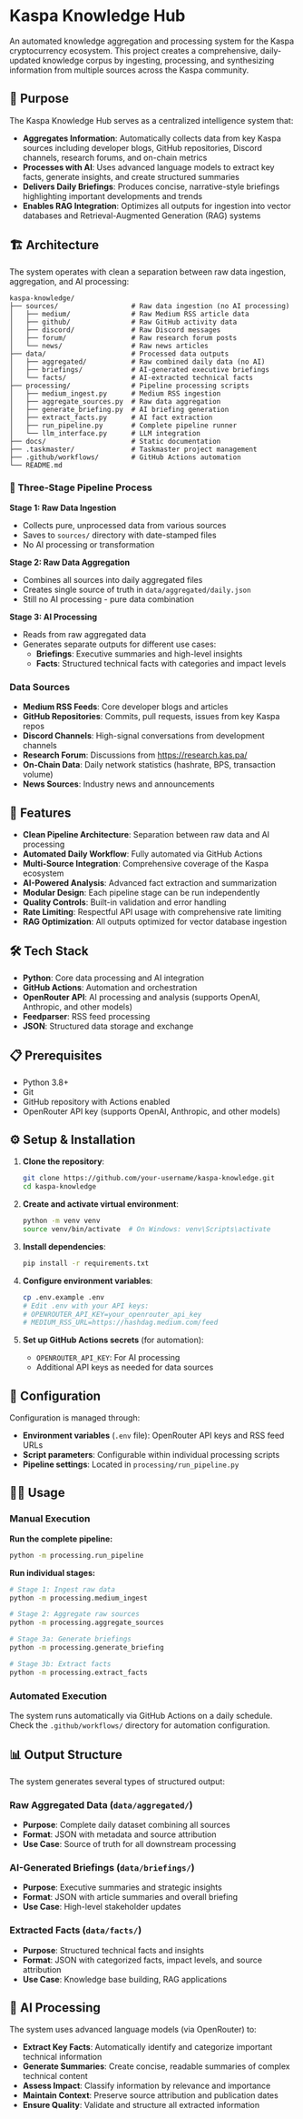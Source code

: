 # Kaspa Knowledge Hub

An automated knowledge aggregation and processing system for the Kaspa cryptocurrency ecosystem. This project creates a comprehensive, daily-updated knowledge corpus by ingesting, processing, and synthesizing information from multiple sources across the Kaspa community.

## 🎯 Purpose

The Kaspa Knowledge Hub serves as a centralized intelligence system that:

- **Aggregates Information**: Automatically collects data from key Kaspa sources including developer blogs, GitHub repositories, Discord channels, research forums, and on-chain metrics
- **Processes with AI**: Uses advanced language models to extract key facts, generate insights, and create structured summaries
- **Delivers Daily Briefings**: Produces concise, narrative-style briefings highlighting important developments and trends
- **Enables RAG Integration**: Optimizes all outputs for ingestion into vector databases and Retrieval-Augmented Generation (RAG) systems

## 🏗️ Architecture

The system operates with clean a separation between raw data ingestion, aggregation, and AI processing:

```
kaspa-knowledge/
├── sources/                  # Raw data ingestion (no AI processing)
│   ├── medium/               # Raw Medium RSS article data
│   ├── github/               # Raw GitHub activity data
│   ├── discord/              # Raw Discord messages
│   ├── forum/                # Raw research forum posts
│   └── news/                 # Raw news articles
├── data/                     # Processed data outputs
│   ├── aggregated/           # Raw combined daily data (no AI)
│   ├── briefings/            # AI-generated executive briefings
│   └── facts/                # AI-extracted technical facts
├── processing/               # Pipeline processing scripts
│   ├── medium_ingest.py      # Medium RSS ingestion
│   ├── aggregate_sources.py  # Raw data aggregation
│   ├── generate_briefing.py  # AI briefing generation
│   ├── extract_facts.py      # AI fact extraction
│   ├── run_pipeline.py       # Complete pipeline runner
│   └── llm_interface.py      # LLM integration
├── docs/                     # Static documentation
├── .taskmaster/              # Taskmaster project management
├── .github/workflows/        # GitHub Actions automation
└── README.md
```

### 🔄 Three-Stage Pipeline Process

**Stage 1: Raw Data Ingestion**
- Collects pure, unprocessed data from various sources
- Saves to `sources/` directory with date-stamped files
- No AI processing or transformation

**Stage 2: Raw Data Aggregation**  
- Combines all sources into daily aggregated files
- Creates single source of truth in `data/aggregated/daily.json`
- Still no AI processing - pure data combination

**Stage 3: AI Processing**
- Reads from raw aggregated data
- Generates separate outputs for different use cases:
  - **Briefings**: Executive summaries and high-level insights
  - **Facts**: Structured technical facts with categories and impact levels

### Data Sources

- **Medium RSS Feeds**: Core developer blogs and articles
- **GitHub Repositories**: Commits, pull requests, issues from key Kaspa repos  
- **Discord Channels**: High-signal conversations from development channels
- **Research Forum**: Discussions from https://research.kas.pa/
- **On-Chain Data**: Daily network statistics (hashrate, BPS, transaction volume)
- **News Sources**: Industry news and announcements

## 🚀 Features

- **Clean Pipeline Architecture**: Separation between raw data and AI processing
- **Automated Daily Workflow**: Fully automated via GitHub Actions  
- **Multi-Source Integration**: Comprehensive coverage of the Kaspa ecosystem
- **AI-Powered Analysis**: Advanced fact extraction and summarization
- **Modular Design**: Each pipeline stage can be run independently
- **Quality Controls**: Built-in validation and error handling
- **Rate Limiting**: Respectful API usage with comprehensive rate limiting
- **RAG Optimization**: All outputs optimized for vector database ingestion

## 🛠️ Tech Stack

- **Python**: Core data processing and AI integration
- **GitHub Actions**: Automation and orchestration  
- **OpenRouter API**: AI processing and analysis (supports OpenAI, Anthropic, and other models)
- **Feedparser**: RSS feed processing
- **JSON**: Structured data storage and exchange

## 📋 Prerequisites

- Python 3.8+
- Git
- GitHub repository with Actions enabled
- OpenRouter API key (supports OpenAI, Anthropic, and other models)

## ⚙️ Setup & Installation

1. **Clone the repository**:
   ```bash
   git clone https://github.com/your-username/kaspa-knowledge.git
   cd kaspa-knowledge
   ```

2. **Create and activate virtual environment**:
   ```bash
   python -m venv venv
   source venv/bin/activate  # On Windows: venv\Scripts\activate
   ```

3. **Install dependencies**:
   ```bash
   pip install -r requirements.txt
   ```

4. **Configure environment variables**:
   ```bash
   cp .env.example .env
   # Edit .env with your API keys:
   # OPENROUTER_API_KEY=your_openrouter_api_key
   # MEDIUM_RSS_URL=https://hashdag.medium.com/feed
   ```

5. **Set up GitHub Actions secrets** (for automation):
   - `OPENROUTER_API_KEY`: For AI processing
   - Additional API keys as needed for data sources

## 🔧 Configuration

Configuration is managed through:

- **Environment variables** (`.env` file): OpenRouter API keys and RSS feed URLs
- **Script parameters**: Configurable within individual processing scripts  
- **Pipeline settings**: Located in `processing/run_pipeline.py`

## 🏃‍♂️ Usage

### Manual Execution

**Run the complete pipeline:**
```bash
python -m processing.run_pipeline
```

**Run individual stages:**
```bash
# Stage 1: Ingest raw data
python -m processing.medium_ingest

# Stage 2: Aggregate raw sources  
python -m processing.aggregate_sources

# Stage 3a: Generate briefings
python -m processing.generate_briefing

# Stage 3b: Extract facts
python -m processing.extract_facts
```

### Automated Execution
The system runs automatically via GitHub Actions on a daily schedule. Check the `.github/workflows/` directory for automation configuration.

## 📊 Output Structure

The system generates several types of structured output:

### Raw Aggregated Data (`data/aggregated/`)
- **Purpose**: Complete daily dataset combining all sources
- **Format**: JSON with metadata and source attribution
- **Use Case**: Source of truth for all downstream processing

### AI-Generated Briefings (`data/briefings/`)
- **Purpose**: Executive summaries and strategic insights
- **Format**: JSON with article summaries and overall briefing
- **Use Case**: High-level stakeholder updates

### Extracted Facts (`data/facts/`)
- **Purpose**: Structured technical facts and insights
- **Format**: JSON with categorized facts, impact levels, and source attribution
- **Use Case**: Knowledge base building, RAG applications

## 🤖 AI Processing

The system uses advanced language models (via OpenRouter) to:

- **Extract Key Facts**: Automatically identify and categorize important technical information
- **Generate Summaries**: Create concise, readable summaries of complex technical content  
- **Assess Impact**: Classify information by relevance and importance
- **Maintain Context**: Preserve source attribution and publication dates
- **Ensure Quality**: Validate and structure all extracted information